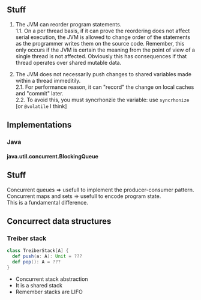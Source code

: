 ## Stuff

1. The JVM can reorder program statements.  
1.1. On a per thread basis, if it can prove the reordering does not affect serial execution, the JVM is allowed to change order of the statements as the programmer writes them on the source code. Remember, this only occurs if the JVM is certain the meaning from the point of view of a single thread is not affected. Obviously this has consequences if that thread operates over shared mutable data.

2. The JVM does not necessarily push changes to shared variables made within a thread immeditily.  
2.1. For performance reason, it can "record" the change on local caches and "commit" later.  
2.2. To avoid this, you must syncrhonzie the variable: use `syncrhonize` [or `@volatile` I think]


## Implementations
### Java

#### java.util.concurrent.BlockingQueue

## Stuff
Concurrent queues => usefull to implement the producer-consumer pattern.  
Concurrent maps and sets => usefull to encode program state.  
This is a fundamental difference.

## Concurrect data structures
### Treiber stack
```scala
class TreiberStack[A] {
  def push(a: A): Unit = ???
  def pop(): A = ???
}
```

- Concurrent stack abstraction
- It is a shared stack
- Remember stacks are LIFO